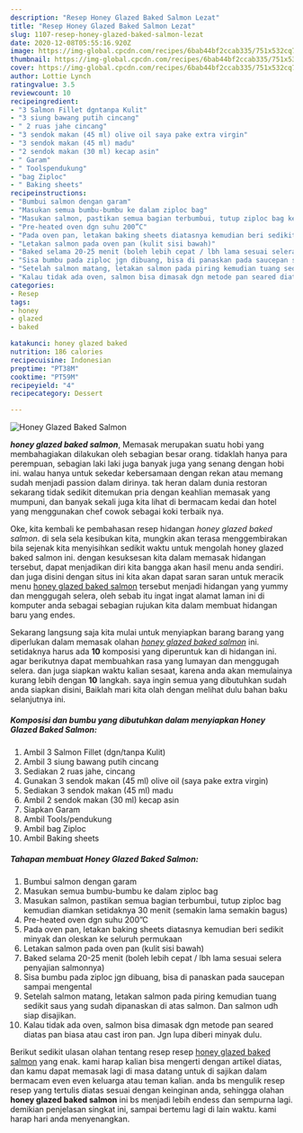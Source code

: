 ```yaml
---
description: "Resep Honey Glazed Baked Salmon Lezat"
title: "Resep Honey Glazed Baked Salmon Lezat"
slug: 1107-resep-honey-glazed-baked-salmon-lezat
date: 2020-12-08T05:55:16.920Z
image: https://img-global.cpcdn.com/recipes/6bab44bf2ccab335/751x532cq70/honey-glazed-baked-salmon-foto-resep-utama.jpg
thumbnail: https://img-global.cpcdn.com/recipes/6bab44bf2ccab335/751x532cq70/honey-glazed-baked-salmon-foto-resep-utama.jpg
cover: https://img-global.cpcdn.com/recipes/6bab44bf2ccab335/751x532cq70/honey-glazed-baked-salmon-foto-resep-utama.jpg
author: Lottie Lynch
ratingvalue: 3.5
reviewcount: 10
recipeingredient:
- "3 Salmon Fillet dgntanpa Kulit"
- "3 siung bawang putih cincang"
- " 2 ruas jahe cincang"
- "3 sendok makan (45 ml) olive oil saya pake extra virgin"
- "3 sendok makan (45 ml) madu"
- "2 sendok makan (30 ml) kecap asin"
- " Garam"
- " Toolspendukung"
- "bag Ziploc"
- " Baking sheets"
recipeinstructions:
- "Bumbui salmon dengan garam"
- "Masukan semua bumbu-bumbu ke dalam ziploc bag"
- "Masukan salmon, pastikan semua bagian terbumbui, tutup ziploc bag kemudian diamkan setidaknya 30 menit (semakin lama semakin bagus)"
- "Pre-heated oven dgn suhu 200”C"
- "Pada oven pan, letakan baking sheets diatasnya kemudian beri sedikit minyak dan oleskan ke seluruh permukaan"
- "Letakan salmon pada oven pan (kulit sisi bawah)"
- "Baked selama 20-25 menit (boleh lebih cepat / lbh lama sesuai selera penyajian salmonnya)"
- "Sisa bumbu pada ziploc jgn dibuang, bisa di panaskan pada saucepan sampai mengental"
- "Setelah salmon matang, letakan salmon pada piring kemudian tuang sedikit saus yang sudah dipanaskan di atas salmon. Dan salmon udh siap disajikan."
- "Kalau tidak ada oven, salmon bisa dimasak dgn metode pan seared diatas pan biasa atau cast iron pan. Jgn lupa diberi minyak dulu."
categories:
- Resep
tags:
- honey
- glazed
- baked

katakunci: honey glazed baked 
nutrition: 186 calories
recipecuisine: Indonesian
preptime: "PT38M"
cooktime: "PT59M"
recipeyield: "4"
recipecategory: Dessert

---
```



![Honey Glazed Baked Salmon](https://img-global.cpcdn.com/recipes/6bab44bf2ccab335/751x532cq70/honey-glazed-baked-salmon-foto-resep-utama.jpg)

<b><i>honey glazed baked salmon</i></b>, Memasak merupakan suatu hobi yang membahagiakan dilakukan oleh sebagian besar orang. tidaklah hanya para perempuan, sebagian laki laki juga banyak juga yang senang dengan hobi ini. walau hanya untuk sekedar kebersamaan dengan rekan atau memang sudah menjadi passion dalam dirinya. tak heran dalam dunia restoran sekarang tidak sedikit ditemukan pria dengan keahlian memasak yang mumpuni, dan banyak sekali juga kita lihat di bermacam kedai dan hotel yang menggunakan chef cowok sebagai koki terbaik nya.

Oke, kita kembali ke pembahasan resep hidangan <i>honey glazed baked salmon</i>. di sela sela kesibukan kita, mungkin akan terasa menggembirakan bila sejenak kita menyisihkan sedikit waktu untuk mengolah honey glazed baked salmon ini. dengan kesuksesan kita dalam memasak hidangan tersebut, dapat menjadikan diri kita bangga akan hasil menu anda sendiri. dan juga disini dengan situs ini kita akan dapat saran saran untuk meracik menu <u>honey glazed baked salmon</u> tersebut menjadi hidangan yang yummy dan menggugah selera, oleh sebab itu ingat ingat alamat laman ini di komputer anda sebagai sebagian rujukan kita dalam membuat hidangan baru yang endes.




Sekarang langsung saja kita mulai untuk menyiapkan barang barang yang diperlukan dalam memasak olahan <u><i>honey glazed baked salmon</i></u> ini. setidaknya harus ada <b>10</b> komposisi yang diperuntuk kan di hidangan ini. agar berikutnya dapat membuahkan rasa yang lumayan dan menggugah selera. dan juga siapkan waktu kalian sesaat, karena anda akan memulainya kurang lebih dengan <b>10</b> langkah. saya ingin semua yang dibutuhkan sudah anda siapkan disini, Baiklah mari kita olah dengan melihat dulu bahan baku selanjutnya ini.

<!--inarticleads1-->

##### Komposisi dan bumbu yang dibutuhkan dalam menyiapkan Honey Glazed Baked Salmon:

1. Ambil 3 Salmon Fillet (dgn/tanpa Kulit)
1. Ambil 3 siung bawang putih cincang
1. Sediakan  2 ruas jahe, cincang
1. Gunakan 3 sendok makan (45 ml) olive oil (saya pake extra virgin)
1. Sediakan 3 sendok makan (45 ml) madu
1. Ambil 2 sendok makan (30 ml) kecap asin
1. Siapkan  Garam
1. Ambil  Tools/pendukung
1. Ambil bag Ziploc
1. Ambil  Baking sheets




<!--inarticleads2-->

##### Tahapan membuat Honey Glazed Baked Salmon:

1. Bumbui salmon dengan garam
1. Masukan semua bumbu-bumbu ke dalam ziploc bag
1. Masukan salmon, pastikan semua bagian terbumbui, tutup ziploc bag kemudian diamkan setidaknya 30 menit (semakin lama semakin bagus)
1. Pre-heated oven dgn suhu 200”C
1. Pada oven pan, letakan baking sheets diatasnya kemudian beri sedikit minyak dan oleskan ke seluruh permukaan
1. Letakan salmon pada oven pan (kulit sisi bawah)
1. Baked selama 20-25 menit (boleh lebih cepat / lbh lama sesuai selera penyajian salmonnya)
1. Sisa bumbu pada ziploc jgn dibuang, bisa di panaskan pada saucepan sampai mengental
1. Setelah salmon matang, letakan salmon pada piring kemudian tuang sedikit saus yang sudah dipanaskan di atas salmon. Dan salmon udh siap disajikan.
1. Kalau tidak ada oven, salmon bisa dimasak dgn metode pan seared diatas pan biasa atau cast iron pan. Jgn lupa diberi minyak dulu.




Berikut sedikit ulasan olahan tentang resep resep <u>honey glazed baked salmon</u> yang enak. kami harap kalian bisa mengerti dengan artikel diatas, dan kamu dapat memasak lagi di masa datang untuk di sajikan dalam bermacam even even keluarga atau teman kalian. anda bs mengulik resep resep yang tertulis diatas sesuai dengan keinginan anda, sehingga olahan <b>honey glazed baked salmon</b> ini bs menjadi lebih endess dan sempurna lagi. demikian penjelasan singkat ini, sampai bertemu lagi di lain waktu. kami harap hari anda menyenangkan.
